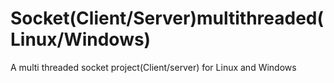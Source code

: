 # Socket(Client/Server)multithreaded(Linux/Windows)
A multi threaded socket project(Client/server) for Linux and Windows
